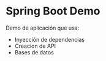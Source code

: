 # Spring Boot Demo

Demo de aplicación que usa:

- Inyección de dependencias
- Creacion de API
- Bases de datos
